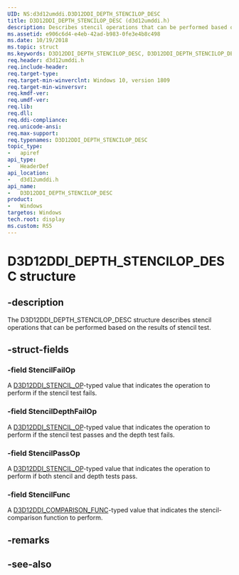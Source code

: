 ```yaml
---
UID: NS:d3d12umddi.D3D12DDI_DEPTH_STENCILOP_DESC
title: D3D12DDI_DEPTH_STENCILOP_DESC (d3d12umddi.h)
description: Describes stencil operations that can be performed based on the results of stencil test.
ms.assetid: e906c6d4-e4eb-42ad-b983-0fe3e4b8c498
ms.date: 10/19/2018
ms.topic: struct
ms.keywords: D3D12DDI_DEPTH_STENCILOP_DESC, D3D12DDI_DEPTH_STENCILOP_DESC, 
req.header: d3d12umddi.h
req.include-header:
req.target-type:
req.target-min-winverclnt: Windows 10, version 1809
req.target-min-winversvr:
req.kmdf-ver:
req.umdf-ver:
req.lib:
req.dll:
req.ddi-compliance:
req.unicode-ansi:
req.max-support:
req.typenames: D3D12DDI_DEPTH_STENCILOP_DESC
topic_type: 
-	apiref
api_type: 
-	HeaderDef
api_location: 
-	d3d12umddi.h
api_name: 
-	D3D12DDI_DEPTH_STENCILOP_DESC
product:
-	Windows
targetos: Windows
tech.root: display
ms.custom: RS5
---
```


# D3D12DDI_DEPTH_STENCILOP_DESC structure

## -description

The D3D12DDI_DEPTH_STENCILOP_DESC structure describes stencil operations that can be performed based on the results of stencil test.

## -struct-fields

### -field StencilFailOp

A [D3D12DDI_STENCIL_OP](ne-d3d12umddi-d3d12ddi_stencil_op.md)-typed value that indicates the operation to perform if the stencil test fails.

### -field StencilDepthFailOp

A [D3D12DDI_STENCIL_OP](ne-d3d12umddi-d3d12ddi_stencil_op.md)-typed value that indicates the operation to perform if the stencil test passes and the depth test fails.

### -field StencilPassOp

A [D3D12DDI_STENCIL_OP](ne-d3d12umddi-d3d12ddi_stencil_op.md)-typed value that indicates the operation to perform if both stencil and depth tests pass.

### -field StencilFunc
 
A [D3D12DDI_COMPARISON_FUNC](ne-d3d12umddi-d3d12ddi_comparison_func.md)-typed value that indicates the stencil-comparison function to perform.

## -remarks

## -see-also
